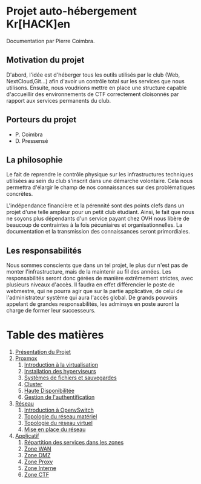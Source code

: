 # Projet auto-hébergement Kr[HACK]en

Documentation par Pierre Coimbra.

## Motivation du projet
D'abord, l'idée est d'héberger tous les outils utilisés par le club (Web, NextCloud,Git...) afin d'avoir un contrôle total sur les services que nous utilisons. Ensuite, nous voudrions mettre en place une structure capable d'accueillir des environnements de CTF correctement cloisonnés par rapport aux services permanents du club.

## Porteurs du projet
- P. Coimbra
- D. Pressensé

## La philosophie
Le fait de reprendre le contrôle physique sur les infrastructures techniques utilisées au sein du club s'inscrit dans une démarche volontaire. Cela nous permettra d'élargir le champ de nos connaissances sur des problématiques concrètes.

L'indépendance financière et la pérennité sont des points clefs dans un projet d'une telle ampleur pour un petit club étudiant. Ainsi, le fait que nous ne soyons plus dépendants d'un service payant chez OVH nous libère de beaucoup de contraintes à la fois pécuniaires et organisationnelles. La documentation et la transmission des connaissances seront primordiales.

## Les responsabilités
Nous sommes conscients que dans un tel projet, le plus dur n'est pas de monter l'infrastructure, mais de la maintenir au fil des années. Les responsabilités seront donc gérées de manière extrêmement strictes, avec plusieurs niveaux d'accès. Il faudra en effet différencier le poste de webmestre, qui ne pourra agir que sur la partie applicative, de celui de l'administrateur système qui aura l'accès global. De grands pouvoirs appelant de grandes responsabilités, les adminsys en poste auront la
charge de former leur successeurs.

# Table des matières
1. [Présentation du Projet](presentation_projet.md)
2. [Proxmox](proxmox)
	1. [Introduction à la virtualisation](proxmox/introduction_a_la_virtualisation.md)
	2. [Installation des hyperviseurs](proxmox/installation_hyperviseurs.md)
	3. [Systèmes de fichiers et sauvegardes](#)
	4. [Cluster](proxmox/cluster)
	5. [Haute Disponibilitée](#)
	6. [Gestion de l'authentification](#)
3. [Réseau](reseau)
	1. [Introduction à OpenvSwitch](reseau/introduction_ovs.md)
	2. [Topologie du réseau matériel](reseau/topologie_reseau_physique.md)
	3. [Topologie du réseau virtuel](reseau/topologie_reseau_virtuel.md)
	4. [Mise en place du réseau](reseau/mise_en_place.md)
4. [Applicatif](applicatif)
	1. [Répartition des services dans les zones](applicatif/repartition_en_zones.md)
	2. [Zone WAN](applicatif/zone_wan)
	3. [Zone DMZ](applicatif/zone_dmz)
	4. [Zone Proxy](applicatif/zone_proxy)
	5. [Zone Interne](applicatif/zone_interne)
	6. [Zone CTF](applicatif/zone_ctf)
